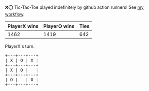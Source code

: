 :x::o: Tic-Tac-Toe played indefinitely by github action runners! See [my workflow](.github/workflows/play.yaml).

|PlayerX wins|PlayerO wins|Ties|
|-|-|-|
|1462|1419|642|

PlayerX's turn.

<pre>
+---+---+---+
| X | O | X |
+---+---+---+
| X | O |   |
+---+---+---+
| O |   | O |
+---+---+---+
</pre>